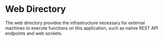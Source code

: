 # Web Directory

The web directory provides the infrastructure necessary for external machines to execute 
functions on this application, such as native REST API endpoints and web sockets.